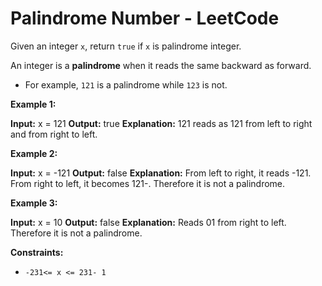 Palindrome Number - LeetCode
============================
[](https://leetcode.com/problems/palindrome-number/)

Given an integer `x`, return `true` if `x` is palindrome integer.

An integer is a **palindrome** when it reads the same backward as forward.

* For example, `121` is a palindrome while `123` is not.



**Example 1:**

**Input:** x = 121
**Output:** true
**Explanation:** 121 reads as 121 from left to right and from right to left.


**Example 2:**

**Input:** x = -121
**Output:** false
**Explanation:** From left to right, it reads -121. From right to left, it becomes 121-. Therefore it is not a palindrome.


**Example 3:**

**Input:** x = 10
**Output:** false
**Explanation:** Reads 01 from right to left. Therefore it is not a palindrome.




**Constraints:**

* `-231<= x <= 231- 1`